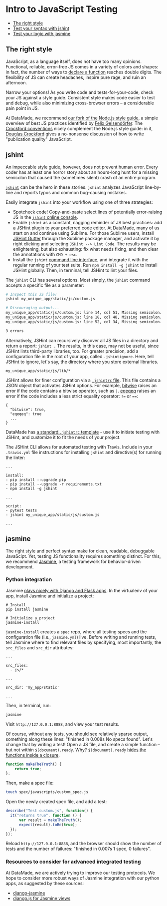 # Intro to JavaScript Testing

* [The right style](#the-right-style)
* [Test your syntax with jshint](#jshint)
* [Test your logic with jasmine](#jasmine)

## The right style

JavaScript, as a language itself, does not have too many opinions. Functional, reliable, error-free JS comes in a variety of colors and shapes: in fact, the number of ways to [declare a function](https://www.bryanbraun.com/2014/11/27/every-possible-way-to-define-a-javascript-function/) reaches double digits. The flexibility of JS can create headaches, inspire pure rage, and ruin an afternoon. 

Narrow your options! As you write code and tests-for-your-code, check your JS against a style guide. Consistent style makes code easier to test and debug, while also minimizing cross-browser errors – a considerable pain point in JS. 

At DataMade, we recommend [our fork of the Node.js style guide](https://github.com/datamade/node-style-guide), a simple overview of best JS practices identified by [Felix Geisendörfer](http://felixge.de/). The [Crockford conventions](http://javascript.crockford.com/code.html) nicely complement the Node.js style guide: in it, [Douglas Crockford](https://en.wikipedia.org/wiki/Douglas_Crockford) gives a no-nonsense discussion of how to write "publication quality" JavaScript. 

## jshint

An impeccable style guide, however, does not prevent human error. Every coder has at least one horror story about an hours-long hunt for a missing semicolon that caused the (sometimes silent) crash of an entire program. 

[`jshint`](http://jshint.com/about/) can be the hero in these stories. `jshint` analyzes JavaScript line-by-line and reports typos and common bug-causing mistakes.  

Easily integrate `jshint` into your workflow using one of three strategies:

* Spotcheck code! Copy-and-paste select lines of potentially error-raising JS in the [`jshint` online console](http://jshint.com/). 
* Enable `jshint` as a constant, nagging reminder of JS best practices: add a JSHint plugin to your preferred code editor. At DataMade, many of us start on and continue using Sublime. For those Sublime users, install [JSHint Gutter](https://github.com/victorporof/Sublime-JSHint) through the Sublime package manager, and activate it by right clicking and selecting `JSHint --> Lint Code`. The results may be enlightening, but also exhausting: fix what needs fixing, and then clear the annotations with `CMD + esc`.
* Install the `jshint` [command line interface](http://jshint.com/docs/cli/), and integrate it with the regular running of your test suite. Run `npm install -g jshint` to install JSHint globally. Then, in terminal, tell JSHint to lint your files. 

The `jshint` CLI has several options. Most simply, the `jshint` command accepts a specific file as a parameter:

``` bash
# Inspect this JS file!
jshint my_unique_app/static/js/custom.js

# Discouraging output...
my_unique_app/static/js/custom.js: line 14, col 51, Missing semicolon.
my_unique_app/static/js/custom.js: line 18, col 48, Missing semicolon.
my_unique_app/static/js/custom.js: line 52, col 34, Missing semicolon.

3 errors
```

Alternatively, JSHint can recursively discover all JS files in a directory and return a report: `jshint .` The results, in this case, may not be useful, since JSHint lints third-party libraries, too. For greater precision, add a configuration file in the root of your app, called `.jshintignore`. Here, tell JSHint to ignore, let's say, the directory where you store external libraries.

```
my_unique_app/static/js/lib/*
```

JSHint allows for finer configuration via a [`.jshintrc` file](http://jshint.com/docs/). This file contains a JSON object that activates JSHint options. For example, [bitwise](http://jshint.com/docs/options/#bitwise) raises an error if the code contains a bitwise operator, such as `|`. [eqeqeq](http://jshint.com/docs/options/#eqeqeq) raises an error if the code includes a less strict equality operator: `!=` or `==`:

```
{
  "bitwise": true,
  "eqeqeq": true
  ...
}
```

DataMade has [a standard `.jshintrc` template](/handy-files/.jshintrc) - use it to initiate testing with JSHint, and customize it to fit the needs of your project. 

The JSHint CLI allows for automated testing with Travis. Include in your `.travis.yml` file instructions for installing `jshint` and directive(s) for running the linter:

```
...

install:
- pip install --upgrade pip
- pip install --upgrade -r requirements.txt
- npm install -g jshint

...

script: 
- pytest tests
- jshint my_unique_app/static/js/custom.js

...
``` 

## jasmine

The right style and perfect syntax make for clean, readable, debuggable JavaScipt. Yet, testing JS functionality requires something distinct. For this, we recommend [Jasmine](https://jasmine.github.io/2.0/introduction.html), a testing framework for behavior-driven development. 

### Python integration

Jasmine [plays nicely with Django and Flask apps](https://jasmine.github.io/setup/python.html). In the virtualenv of your app, install Jasmine and initialize a project:

```
# Install
pip install jasmine

# Initialize a project
jasmine-install
```

`jasmine-install` creates a `spec` repo, where all testing specs and the configuration file (i.e., `jasmine.yml`) live. Before writing and running tests, tell Jasmine where to find relevant files by specifying, most importantly, the `src_files` and `src_dir` attributes:

```
...

src_files:
  - js/*

...

src_dir: 'my_app/static'

...
```

Then, in terminal, run:

```bash
jasmine
```

Visit `http://127.0.0.1:8888`, and view your test results.

Of course, without any tests, you should see relatively sparse output, something along these lines: "finished in 0.008s No specs found". Let's change that by writing a test! Open a JS file, and create a simple function – but not within `$(document).ready`. Why? `$(document).ready` [hides the functions inside a closure](http://bittersweetryan.github.io/jasmine-presentation/#slide-17).

```javascript
function makeTheTruth() {
    return true;
};
```

Then, make a spec file:

```bash
touch spec/javascripts/custom_spec.js
```

Open the newly created spec file, and add a test:

```javascript
describe("Test custom.js", function() {
  it("returns true", function () {
      var result = makeTheTruth();
      expect(result).toBe(true);
  });
});
```

Reload `http://127.0.0.1:8888`, and the browser should show the number of tests and the number of failures: "finished in 0.007s 1 spec, 0 failures". 

### Resources to consider for advanced integrated testing

At DataMade, we are actively trying to improve our testing protocols. We hope to consider more robust ways of Jasmine integration with our python apps, as suggested by these sources:

* [django-jasmine](https://github.com/jakeharding/django-jasmine)
* [django.js for Jasmine views](http://djangojs.readthedocs.io/en/latest/test.html)



